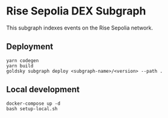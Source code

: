 # Rise Sepolia DEX Subgraph

This subgraph indexes events on the Rise Sepolia network.

## Deployment

```
yarn codegen
yarn build
goldsky subgraph deploy <subgraph-name>/<version> --path .
```

## Local development

```shell
docker-compose up -d
bash setup-local.sh
```
